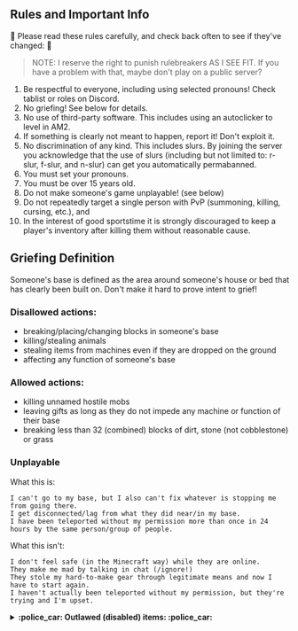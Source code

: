 ## Rules and Important Info	

:straight_ruler: Please read these rules carefully, and check back often to see if they've changed: :straight_ruler:  	
> NOTE: I reserve the right to punish rulebreakers AS I SEE FIT. If you have a problem with that, maybe don't play on a public server?

1. Be respectful to everyone, including using selected pronouns! Check tablist or roles on Discord.
2. No griefing! See below for details.
3. No use of third-party software. This includes using an autoclicker to level in AM2.
4. If something is clearly not meant to happen, report it! Don't exploit it.
5. No discrimination of any kind. This includes slurs. By joining the server you acknowledge that the use of slurs (including but not limited to: r-slur, f-slur, and n-slur) can get you automatically permabanned.
6. You must set your pronouns.
7. You must be over 15 years old.
8. Do not make someone's game unplayable! (see below)
9. Do not repeatedly target a single person with PvP (summoning, killing, cursing, etc.), and
10. In the interest of good sportstime it is strongly discouraged to keep a player's inventory after killing them without reasonable cause.

## Griefing Definition
Someone's base is defined as the area around someone's house or bed that has clearly been built on. Don't make it hard to prove intent to grief!

### Disallowed actions:
- breaking/placing/changing blocks in someone's base
- killing/stealing animals
- stealing items from machines even if they are dropped on the ground
- affecting any function of someone's base

### Allowed actions:
- killing unnamed hostile mobs
- leaving gifts as long as they do not impede any machine or function of their base
- breaking less than 32 (combined) blocks of dirt, stone (not cobblestone) or grass


### Unplayable
What this is:
```
I can't go to my base, but I also can't fix whatever is stopping me from going there.
I get disconnected/lag from what they did near/in my base.
I have been teleported without my permission more than once in 24 hours by the same person/group of people.
```

What this isn't:
```
I don't feel safe (in the Minecraft way) while they are online.
They make me mad by talking in chat (/ignore!)
They stole my hard-to-make gear through legitimate means and now I have to start again.
I haven't actually been teleported without my permission, but they're trying and I'm upset.
```

<details>	
  <summary><b> :police_car: Outlawed (disabled) items: :police_car: </summary>	

Be sure to also visit [Frequent Issues](https://github.com/kaliflowerx3/ZoltriTWserver/wiki/Frequent-Issues) for mod interactions with undesireable results.  	
- All of the Imbued Fires except Ordo (crashes and lags server)	
- Alchemite (crashes server)	
- Brew of Keep Items/Sticky Items (not banned but often deletes your items)	
- Resolute Ivy (deletes items)	
- Brew of Erosion (used for griefing)	
- Rod of the Terra Firma (greifing)	
- Bag of Tricks (dupe bug) (see Custom Recipes for alt recipes)	
- Slotted Book (dupe)	
- Liquefaction Focus (breaks furnace recipes)	
- Loonium (overpowered)  	
- Euclidaisy (overpowered)  	
- Curative vat (buggy, infusions are offered in /spawn)	
- Travelling Trunk (buggy)	
- Void Sigil (crashes server)	
- Convocation of the Damned (lags server, makes ugly thing. check [custom recipes](https://github.com/kaliflowerx3/ZoltriTWserver/blob/master/pluginguides/customrecipes.md) for life and soul shards!)	
- Manastorm Charge (griefing)	
- Charms of Keeping (buggy, deletes items)	
- Sorting wood and miner's wood from TF (buggy)	

:oncoming_police_car: Restricted items (use is limited): :oncoming_police_car: 	
- RESTRICTED: Shard of Laputa (used for griefing; if you want the effects ask Kali and i will raise a thing for you)  	
- RESTRICTED: Transvector Dislocator (you can hold one but can't place it, can use to craft still)	
- RESTRICTED: Thaumcraft Golems and Poppets (don't give your golems poppets in their GUI)	
- RESTRICTED: Soulbound enchantment (buggy, use at own risk)
</details>
